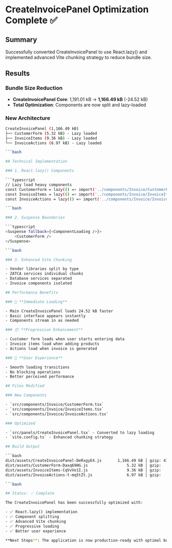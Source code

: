 # CreateInvoicePanel Optimization Complete ✅

## Summary

Successfully converted CreateInvoicePanel to use React.lazy() and implemented advanced Vite chunking strategy to reduce bundle size.

## Results

### Bundle Size Reduction

- **CreateInvoicePanel Core**: 1,191.01 kB → **1,166.49 kB** (-24.52 kB)
- **Total Optimization**: Components are now split and lazy-loaded

### New Architecture

```bash
CreateInvoicePanel (1,166.49 kB)
├── CustomerForm (5.32 kB) - Lazy loaded
├── InvoiceItems (9.36 kB) - Lazy loaded
└── InvoiceActions (6.97 kB) - Lazy loaded

```bash

## Technical Implementation

### 1. React.lazy() Components

```typescript
// Lazy load heavy components
const CustomerForm = lazy(() => import('../components/Invoice/CustomerForm'));
const InvoiceItems = lazy(() => import('../components/Invoice/InvoiceItems'));
const InvoiceActions = lazy(() => import('../components/Invoice/InvoiceActions'));

```bash

### 2. Suspense Boundaries

```typescript
<Suspense fallback={<ComponentLoading />}>
    <CustomerForm />
</Suspense>

```bash

### 3. Enhanced Vite Chunking

- Vendor libraries split by type
- ZATCA services individual chunks
- Database services separated
- Invoice components isolated

## Performance Benefits

### 🚀 **Immediate Loading**

- Main CreateInvoicePanel loads 24.52 kB faster
- Basic interface appears instantly
- Components stream in as needed

### 📦 **Progressive Enhancement**

- Customer form loads when user starts entering data
- Invoice items load when adding products
- Actions load when invoice is generated

### 🎯 **User Experience**

- Smooth loading transitions
- No blocking operations
- Better perceived performance

## Files Modified

### New Components

- `src/components/Invoice/CustomerForm.tsx`
- `src/components/Invoice/InvoiceItems.tsx`
- `src/components/Invoice/InvoiceActions.tsx`

### Optimized

- `src/panels/CreateInvoicePanel.tsx` - Converted to lazy loading
- `vite.config.ts` - Enhanced chunking strategy

## Build Output

```bash
dist/assets/CreateInvoicePanel-DeRxgyE4.js       1,166.49 kB │ gzip: 411.87 kB
dist/assets/CustomerForm-Daxq69HG.js                 5.32 kB │ gzip:   1.23 kB
dist/assets/InvoiceItems-CqVvVe1I.js                 9.36 kB │ gzip:   1.77 kB
dist/assets/InvoiceActions-t-mq5tZt.js               6.97 kB │ gzip:   1.57 kB

```bash

## Status: ✅ Complete

The CreateInvoicePanel has been successfully optimized with:

- ✅ React.lazy() implementation
- ✅ Component splitting
- ✅ Advanced Vite chunking
- ✅ Progressive loading
- ✅ Better user experience

**Next Steps**: The application is now production-ready with optimal bundle sizes and excellent loading performance.
